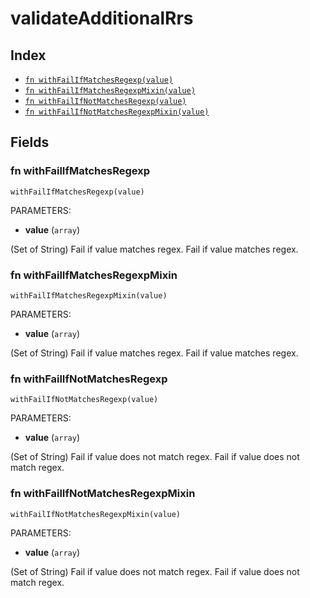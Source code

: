 # validateAdditionalRrs



## Index

* [`fn withFailIfMatchesRegexp(value)`](#fn-withfailifmatchesregexp)
* [`fn withFailIfMatchesRegexpMixin(value)`](#fn-withfailifmatchesregexpmixin)
* [`fn withFailIfNotMatchesRegexp(value)`](#fn-withfailifnotmatchesregexp)
* [`fn withFailIfNotMatchesRegexpMixin(value)`](#fn-withfailifnotmatchesregexpmixin)

## Fields

### fn withFailIfMatchesRegexp

```jsonnet
withFailIfMatchesRegexp(value)
```

PARAMETERS:

* **value** (`array`)

(Set of String) Fail if value matches regex.
Fail if value matches regex.
### fn withFailIfMatchesRegexpMixin

```jsonnet
withFailIfMatchesRegexpMixin(value)
```

PARAMETERS:

* **value** (`array`)

(Set of String) Fail if value matches regex.
Fail if value matches regex.
### fn withFailIfNotMatchesRegexp

```jsonnet
withFailIfNotMatchesRegexp(value)
```

PARAMETERS:

* **value** (`array`)

(Set of String) Fail if value does not match regex.
Fail if value does not match regex.
### fn withFailIfNotMatchesRegexpMixin

```jsonnet
withFailIfNotMatchesRegexpMixin(value)
```

PARAMETERS:

* **value** (`array`)

(Set of String) Fail if value does not match regex.
Fail if value does not match regex.